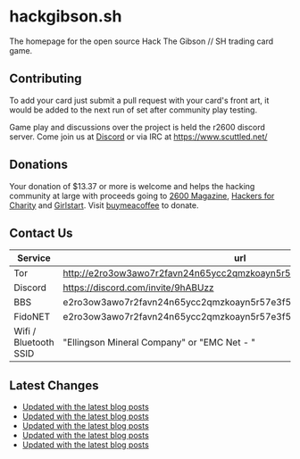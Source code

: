 # hackgibson.sh
The homepage for the open source Hack The Gibson // SH trading card game.


## Contributing

To add your card just submit a pull request with your card's front art, it would be added to the next run of set after community play testing.

Game play and discussions over the project is held the r2600 discord server. Come join us at [Discord](https://discord.com/invite/9hABUzz) or via IRC at https://www.scuttled.net/


## Donations

Your donation of $13.37 or more is welcome and helps the hacking community at large with proceeds going to [2600 Magazine](https://2600.com/), [Hackers for Charity](https://hackersforcharity.org) and [Girlstart](https://girlstart.org).  Visit [buymeacoffee](https://www.buymeacoffee.com/hackgibson.sh) to donate.


## Contact Us

Service | url
-|-
Tor | http://e2ro3ow3awo7r2favn24n65ycc2qmzkoayn5r57e3f56nvjwdcgg32ad.onion
Discord | https://discord.com/invite/9hABUzz
BBS | e2ro3ow3awo7r2favn24n65ycc2qmzkoayn5r57e3f56nvjwdcgg32ad.onion:23
FidoNET | e2ro3ow3awo7r2favn24n65ycc2qmzkoayn5r57e3f56nvjwdcgg32ad.onion:24554
Wifi / Bluetooth SSID | "Ellingson Mineral Company" or "EMC Net - <fidonet address>"

## Latest Changes
<!-- BLOG-POST-LIST:START -->
- [Updated with the latest blog posts](https://github.com/DFW2600/hackgibson.sh/commit/8a6a6c7b810d74307c676095c335d384cd14e5e6)
- [Updated with the latest blog posts](https://github.com/DFW2600/hackgibson.sh/commit/df85789f4274cfd32363a63016ab7b045ce5526c)
- [Updated with the latest blog posts](https://github.com/DFW2600/hackgibson.sh/commit/d31c89d8b6ca1b3423eab0ce70e2cde30a0bbca7)
- [Updated with the latest blog posts](https://github.com/DFW2600/hackgibson.sh/commit/c3b9a1e37772866ee91f84ab2cbac3b68219d3f4)
- [Updated with the latest blog posts](https://github.com/DFW2600/hackgibson.sh/commit/41a8aa289f922ed602e92e15107090021ad0bdcb)
<!-- BLOG-POST-LIST:END -->
